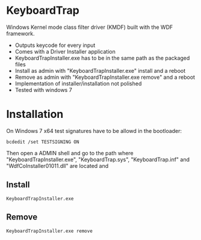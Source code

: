 # KeyboardTrap

Windows Kernel mode class filter driver (KMDF) built with the WDF framework.

* Outputs keycode for every input
* Comes with a Driver Installer application
* KeyboardTrapInstaller.exe has to be in the same path as the packaged files
* Install as admin with "KeyboardTrapInstaller.exe" install and a reboot
* Remove as admin with "KeyboardTrapInstaller.exe remove" and a reboot
* Implementation of installer/installation not polished
* Tested with windows 7 

# Installation 

On Windows 7 x64 test signatures have to be allowd in the bootloader:

	bcdedit /set TESTSIGNING ON

Then open a ADMIN shell and go to the path where "KeyboardTrapInstaller.exe", "KeyboardTrap.sys", "KeyboardTrap.inf" and "WdfCoInstaller01011.dll" are located and

## Install

	KeyboardTrapInstaller.exe
	
## Remove

	KeyboardTrapInstaller.exe remove
